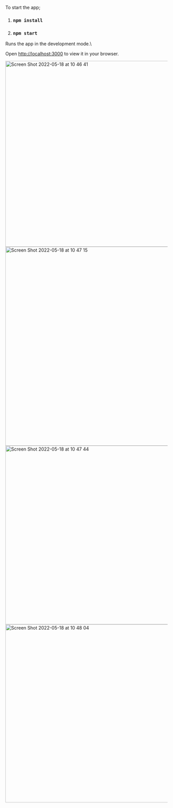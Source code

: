 To start the app;

1) ### `npm install`

2) ### `npm start`

Runs the app in the development mode.\

Open [http://localhost:3000](http://localhost:3000) to view it in your browser.


<img width="578" alt="Screen Shot 2022-05-18 at 10 46 41" src="https://user-images.githubusercontent.com/62019173/168986205-fd1dffb7-79ec-4794-8844-ecbf4c57fa4e.png">
<img width="619" alt="Screen Shot 2022-05-18 at 10 47 15" src="https://user-images.githubusercontent.com/62019173/168986216-8f3d82df-ed05-4dd5-8b55-a60fa7d3b0d4.png">
<img width="556" alt="Screen Shot 2022-05-18 at 10 47 44" src="https://user-images.githubusercontent.com/62019173/168986218-0836b03c-a9b5-415a-9288-521f619eb3e8.png">
<img width="554" alt="Screen Shot 2022-05-18 at 10 48 04" src="https://user-images.githubusercontent.com/62019173/168986224-a87512c9-2c2d-4163-98dd-2824885f7143.png">

